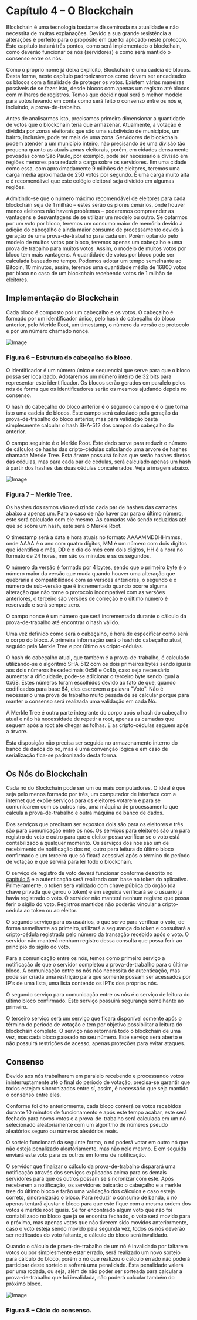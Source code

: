 
# Capítulo 4 – O Blockchain

Blockchain é uma tecnologia bastante disseminada na atualidade e não necessita de muitas explanações. Devido a sua grande resistência a alterações é perfeito para o propósito em que foi aplicado neste protocolo. Este capítulo tratará três pontos, como será implementado o blockchain, como deverão funcionar os nós (servidores) e como será mantido o consenso entre os nós.

Como o próprio nome já deixa explícito, Blockchain é uma cadeia de blocos. Desta forma, neste capítulo padronizaremos como devem ser encadeados os blocos com a finalidade de proteger os votos. Existem várias maneiras possíveis de se fazer isto, desde blocos com apenas um registro até blocos com milhares de registros. Temos que decidir qual será o melhor modelo para votos levando em conta como será feito o consenso entre os nós e, incluindo, a prova-de-trabalho.

Antes de analisarmos isto, precisamos primeiro dimensionar a quantidade de votos que o blockchain teria que armazenar. Atualmente, a votação é dividida por zonas eleitorais que são uma subdivisão de municípios, um bairro, inclusive, pode ter mais de uma zona. Servidores de blockchain podem atender a um município inteiro, não precisando de uma divisão tão pequena quanto as atuais zonas eleitorais, porém, em cidades densamente povoadas como São Paulo, por exemplo, pode ser necessário a divisão em regiões menores para reduzir a carga sobre os servidores. Em uma cidade como essa, com aproximadamente 9 milhões de eleitores, teremos uma carga média aproximada de 250 votos por segundo. É uma carga muito alta e é recomendável que este colégio eleitoral seja dividido em algumas regiões. 

Admitindo-se que o número máximo recomendável de eleitores para cada blockchain seja de 1 milhão – estes serão os piores cenários, onde houver menos eleitores não haverá problemas – poderemos compreender as vantagens e desvantagens de se utilizar um modelo ou outro. Se optarmos por um voto por bloco, teremos um consumo maior de memória devido à adição do cabeçalho e ainda maior consumo de processamento devido à geração de uma prova-de-trabalho para cada um. Porém optando pelo modelo de muitos votos por bloco, teremos apenas um cabeçalho e uma prova de trabalho para muitos votos. Assim, o modelo de muitos votos por bloco tem mais vantagens. A quantidade de votos por bloco pode ser calculada baseado no tempo. Podemos adotar um tempo semelhante ao Bitcoin, 10 minutos, assim, teremos uma quantidade média de 16800 votos por bloco no caso de um blockchain recebendo votos de 1 milhão de eleitores. 

## Implementação do Blockchain

Cada bloco é composto por um cabeçalho e os votos. O cabeçalho é formado por um identificador único, pelo hash do cabeçalho do bloco anterior, pelo Merkle Root, um timestamp, o número da versão do protocolo e por um número chamado nonce. 

![Image](../src/block_header.png)
### Figura 6 – Estrutura do cabeçalho do bloco.

O identificador é um número único e sequencial que serve para que o bloco possa ser localizado. Adotaremos um número inteiro de 32 bits para representar este identificador. Os blocos serão gerados em paralelo pelos nós de forma que os identificadores serão os mesmos ajudando depois no consenso.

O hash do cabeçalho do bloco anterior é o segundo campo e é o que torna isto uma cadeia de blocos. Este campo será calculado pela geração da prova-de-trabalho do bloco anterior, mas para validação basta simplesmente calcular o hash SHA-512 dos campos do cabeçalho do anterior.

O campo seguinte é o Merkle Root. Este dado serve para reduzir o número de cálculos de hashs das cripto-cédulas calculando uma árvore de hashes chamada Merkle Tree. Esta árvore possuirá folhas que serão hashes diretos das cédulas, mas para cada par de cédulas, será calculado apenas um hash à partir dos hashes das duas cédulas concatenados. Veja a imagem abaixo.

![Image](../src/merkle_tree.png)
### Figura 7 – Merkle Tree.

Os hashes dos ramos vão reduzindo cada par de hashes das camadas abaixo a apenas um. Para o caso de não haver par para o último número, este será calculado com ele mesmo. As camadas vão sendo reduzidas até que só sobre um hash, este será o Merkle Root.

O timestamp será a data e hora atuais no formato AAAAMMDDHHmmss, onde AAAA é o ano com quatro dígitos, MM é um número com dois dígitos que identifica o mês, DD é o dia do mês com dois dígitos, HH é a hora no formato de 24 horas, mm são os minutos e ss os segundos.

O número da versão é formado por 4 bytes, sendo que o primeiro byte é o número maior da versão que muda quando houver uma alteração que quebraria a compatibilidade com as versões anteriores, o segundo é o número de sub-versão que é incrementado quando ocorre alguma alteração que não torne o protocolo incompatível com as versões anteriores, o terceiro são versões de correção e o último número é reservado e será sempre zero.

O campo nonce é um número que será incrementado durante o cálculo da prova-de-trabalho até encontrar o hash válido.

Uma vez definido como será o cabeçalho, é hora de especificar como será o corpo do bloco. A primeira informação será o hash do cabeçalho atual, seguido pela Merkle Tree e por último as cripto-cédulas.

O hash do cabeçalho atual, que também é a prova-de-trabalho, é calculado utilizando-se o algoritmo SHA-512 com os dois primeiros bytes sendo iguais aos dois números hexadecimais 0x56 e 0x8b, caso seja necessário aumentar a dificuldade, pode-se adicionar o terceiro byte sendo igual a 0x68. Estes números foram escolhidos devido ao fato de que, quando codificados para base 64, eles escrevem a palavra "Voto". Não é necessário uma prova de trabalho muito pesada de se calcular porque para manter o consenso será realizada uma validação em cada Nó.

A Merkle Tree é outra parte integrante do corpo após o hash do cabeçalho atual e não há necessidade de repetir a root, apenas as camadas que seguem após a root até chegar às folhas. E as cripto-cédulas seguem após a árvore.

Esta disposição não precisa ser seguida no armazenamento interno do banco de dados do nó, mas é uma convenção lógica e em caso de serialização fica-se padronizado desta forma.

## Os Nós do Blockchain

Cada nó do Blockchain pode ser um ou mais computadores. O ideal é que seja pelo menos formado por três, um computador de interface com a internet que expõe serviços para os eleitores votarem e para se comunicarem com os outros nós, uma máquina de processamento que calcula a prova-de-trabalho e outra máquina de banco de dados. 

Dos serviços que precisam ser expostos dois são para os eleitores e três são para comunicação entre os nós. Os serviços para eleitores são um para registro do voto e outro para que o eleitor possa verificar se o voto está contabilizado a qualquer momento. Os serviços dos nós são um de recebimento de notificação dos nó, outro para leitura do último bloco confirmado e um terceiro que só ficará acessível após o término do período de votação e que servirá para ler todo o blockchain.

O serviço de registro de voto deverá funcionar conforme descrito no [capítulo 5](#capítulo-5--votação) e a autenticação será realizada com base no token do aplicativo. Primeiramente, o token será validado com chave pública do órgão (da chave privada que gerou o token) e em seguida verificará se o usuário já havia registrado o voto. O servidor não manterá nenhum registro que possa ferir o sigilo do voto. Registros mantidos não poderão vincular a cripto-cédula ao token ou ao eleitor.

O segundo serviço para os usuários, o que serve para verificar o voto, de forma semelhante ao primeiro, utilizará a segurança do token e consultará a cripto-cédula registrada pelo número da transação recebido após o voto. O servidor não manterá nenhum registro dessa consulta que possa ferir ao princípio do sigilo do voto.

Para a comunicação entre os nós, temos como primeiro serviço a notificação de que o servidor completou a prova-de-trabalho para o último bloco. A comunicação entre os nós não necessita de autenticação, mas pode ser criada uma restrição para que somente possam ser acessados por IP's de uma lista, uma lista contendo os IP1's dos próprios nós.

O segundo serviço para comunicação entre os nós é o serviço de leitura do último bloco confirmado. Este serviço possuirá segurança semelhante ao primeiro.

O terceiro serviço será um serviço que ficará disponível somente após o término do período de votação e tem por objetivo possibilitar a leitura do blockchain completo. O serviço não retornará todo o blockchain de uma vez, mas cada bloco paseado no seu número. Este serviço será aberto e não possuirá restrições de acesso, apenas proteções para evitar ataques.

## Consenso

Devido aos nós trabalharem em paralelo recebendo e processando votos ininterruptamente até o final do período de votação, precisa-se garantir que todos estejam sincronizados entre sí, assim, é necessário que seja mantido o consenso entre eles. 

Conforme foi dito anteriormente, cada bloco conterá os votos recebidos durante 10 minutos de funcionamento e após este tempo acabar, este será fechado para novos votos e a prova-de-trabalho será calculada em um nó selecionado aleatoriamente com um algoritmo de números pseudo aleatórios seguro ou números aleatórios reais.

O sorteio funcionará da seguinte forma, o nó poderá votar em outro nó que não esteja penalizado aleatóriamente, mas não nele mesmo. E em seguida enviará este voto para os outros em forma de notificação.

O servidor que finalizar o cálculo da prova-de-trabalho disparará uma notificação através dos serviços explicados acima para os demais servidores para que os outros possam se sincronizar com este. Após receberem a notificação, os servidores baixarão o cabeçalho e a merkle tree do último bloco e farão uma validação dos cálculos e caso esteja correto, sincronizarão o bloco. Para reduzir o consumo de banda, o nó apenas tentará ajustar o bloco para que este fique com a mesma ordem dos votos e merkle root iguais. Se for encontrado algum voto que não foi contabilizado no bloco que já se encontra fechado, o voto será movido para o próximo, mas apenas votos que não tiverem sido movidos anteriormente, caso o voto esteja sendo movido pela segunda vez, todos os nós deverão ser notificados do voto faltante, o cálculo do bloco será invalidado.

Quando o cálculo de prova-de-trabalho de um nó é invalidado por faltarem votos ou por simplesmente estar errado, será realizado um novo sorteio para cálculo do bloco, porém o nó que realizou o cálculo errado não poderá participar deste sorteio e sofrerá uma penalidade. Esta penalidade valerá por uma rodada, ou seja, além de não poder ser sorteada para calcular a prova-de-trabalho que foi invalidada, não poderá calcular também do próximo bloco.

![Image](../src/Fluxo_consenso.png)
### Figura 8 – Ciclo do consenso.
